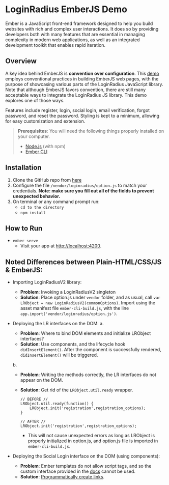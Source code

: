 # LoginRadius EmberJS Demo

Ember is a JavaScript front-end framework designed to help you build websites with rich and complex user interactions. It does so by providing developers both with many features that are essential in managing complexity in modern web applications, as well as an integrated development toolkit that enables rapid iteration.

## Overview

A key idea behind EmberJS is **convention over configuration**. This [demo](https://github.com/LoginRadius/demo/tree/v2-emberjs-demo) employs conventional practices in building EmberJS web pages, with the purpose of showcasing various parts of the LoginRadius JavaScript library. Note that although EmberJS favors convention, there are still many acceptable ways to integrate the LoginRadius JS library. This demo explores one of those ways.

Features include register, login, social login, email verification, forgot password, and reset the password. Styling is kept to a minimum, allowing for easy customization and extension.

>**Prerequisites**:
> You will need the following things properly installed on your computer.
>* [Node.js](https://nodejs.org/) (with npm)
>* [Ember CLI](https://ember-cli.com/)

## Installation

1. Clone the GitHub repo from [here](https://github.com/LoginRadius/demo/tree/v2-emberjs-demo) 
2. Configure the file `/vendor/loginradius/option.js` to match your credentials.  **Note: make sure you fill out all of the fields to prevent unexpected behavior.**
3. On terminal or any command prompt run:
    * `cd to the directory`
    * `npm install`

## How to Run

* `ember serve`
  * Visit your app at [http://localhost:4200](http://localhost:4200).

## Noted Differences between Plain-HTML/CSS/JS & EmberJS:

* Importing LoginRadiusV2 library:

  * **Problem**: Invoking a LoginRadiusV2 singleton
  * **Solution**: Place option.js under `vendor` folder, and as usual, call `var LRObject = new LoginRadiusV2(commonOptions)`. Import using the asset manifest file `ember-cli-build.js`, with the line `app.import('vendor/loginradius/option.js')`.

* Deploying the LR interfaces on the DOM:
   a.
  * **Problem**: Where to bind DOM elements and initialize LRObject interfaces?
  * **Solution**: Use components, and the lifecycle hook `didInsertElement()`. After the component is successfully rendered, `didInsertElement()` will be triggered.

   b.
  * **Problem**: Writing the methods correctly, the LR interfaces do not appear on the DOM.
  * **Solution**: Get rid of the `LRObject.util.ready` wrapper.

    ```
    // BEFORE //
    LRObject.util.ready(function() {
        LRObject.init('registration',registration_options);
    }
    
    // AFTER //
    LRObject.init('registration',registration_options);
    ```

    * This will not cause unexpected errors as long as LRObject is properly initialized in option.js, and option.js file is imported in `ember-cli-build.js`.

* Deploying the Social Login interface on the DOM (using components):

  * **Problem**: Ember templates do not allow script tags, and so the custom interface provided in the [docs](https://www.loginradius.com/legacy/docs/api/v2/user-registration/user-registration-getting-started#sociallogin8) cannot be used.
  * **Solution**: [Programmatically create links](https://www.loginradius.com/legacy/docs/api/v2/user-registration/user-registration-getting-started#_programmatic-link-creation_).